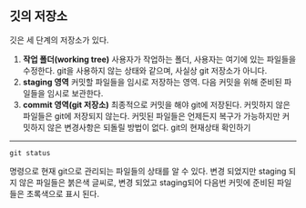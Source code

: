 깃의 저장소
---
깃은 세 단계의 저장소가 있다.
1. **작업 폴더(working tree)**
    사용자가 작업하는 폴더, 사용자는 여기에 있는 파일들을 수정한다. git을 사용하지 않는 상태와 같으며, 사실상 git 저장소가 아니다.
2. **staging 영역**
    커밋할 파일들을 임시로 저장하는 영역. 다음 커밋을 위해 준비된 파일들을 임시로 보관한다.
3. **commit 영역(git 저장소)**
    최종적으로 커밋을 해야 git에 저장된다. 커밋하지 않은 파일들은 git에 저장되지 않는다. 커밋된 파일들은 언제든지 복구가 가능하지만 커밋하지 않은 변경사항은 되돌릴 방법이 없다.
git의 현재상태 확인하기
---
    git status
명령으로 현재 git으로 관리되는 파일들의 상태를 알 수 있다. 변경 되었지만 staging 되지 않은 파일들은 붉은색 글씨로, 변경 되었고 staging되어 다음번 커밋에 준비된 파일들은 초록색으로 표시 된다.
